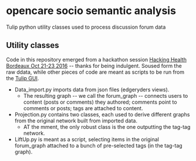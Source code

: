 # opencare socio semantic analysis
Tulip python utility classes used to process discussion forum data

## Utility classes

Code in this repository emerged from a hackathon session [Hacking Health Bordeaux Oct 21-23 2016](http://hackinghealth.ca/fr/event/hhbordeaux-fr/) -- thanks for being indulgent. Soused form the raw ddata, while other pieces of code are meant as scripts to be run from the [Tulip GUI](http://tulip.labri.fr "Tulip - Data Visualization Software / Better Visualization through Research").

* Data_import.py imports data from json files (edgeryders views).
	* The resulting graph -- we call the forum_graph -- connects users to content (posts or comments) they authored; comments point to comments or posts; tags are attached to content.
* Projection.py contains two classes, each used to derive different graphs from the original network built from imported data.
	* AT the mment, the only robust class is the one outputting the tag-tag network.
* LiftUp.py is meant as a script, selecting items in the original forum_graph attached to a bunch of pre-selected tags (in the tag-tag graph).

